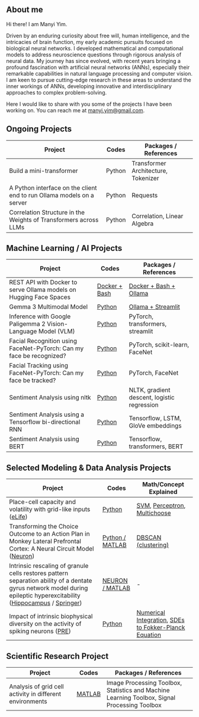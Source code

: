<!-- Global site tag (gtag.js) - Google Analytics -->
<script async src="https://www.googletagmanager.com/gtag/js?id=G-Y05EH5SXSJ"></script>
<script>
  window.dataLayer = window.dataLayer || [];
  function gtag(){dataLayer.push(arguments);}
  gtag('js', new Date());

  gtag('config', 'G-Y05EH5SXSJ');
</script>

## About me

Hi there! I am Manyi Yim.

Driven by an enduring curiosity about free will, human intelligence, and the intricacies of brain function, my early academic pursuits focused on biological neural networks. I developed mathematical and computational models to address neuroscience questions through rigorous analysis of neural data. My journey has since evolved, with recent years bringing a profound fascination with artificial neural networks (ANNs), especially their remarkable capabilities in natural language processing and computer vision. I am keen to pursue cutting-edge research in these areas to understand the inner workings of ANNs, developing innovative and interdisciplinary approaches to complex problem-solving.

Here I would like to share with you some of the projects I have been working on. You can reach me at [manyi.yim@gmail.com](manyi.yim@gmail.com).

## Ongoing Projects

| Project | Codes | Packages / References |
| ----------- | ----------- | ----------- |
| Build a mini-transformer | Python | Transformer Architecture, Tokenizer |
| A Python interface on the client end to run Ollama models on a server | Python | Requests |
| Correlation Structure in the Weights of Transformers across LLMs| Python | Correlation, Linear Algebra |

## Machine Learning / AI Projects

| Project | Codes | Packages / References |
| ----------- | ----------- | ----------- |
| REST API with Docker to serve Ollama models on Hugging Face Spaces| [Docker + Bash](https://huggingface.co/spaces/myyim/docker_ollama_model/tree/main) | [Docker + Bash + Ollama](https://medium.com/@manyi.yim/build-a-rest-api-to-serve-a-llm-with-ollama-on-hugging-face-spaces-1f5d8f871887)|
| Gemma 3 Multimodal Model| [Python](https://github.com/myyim/multimodal_ollama_streamlit) | [Ollama + Streamlit](https://medium.com/@manyi.yim/run-a-vlm-or-a-multimodal-model-with-streamlit-and-ollama-api-2401875460af)|
| Inference with Google Paligemma 2 Vision-Language Model (VLM) | [Python](https://huggingface.co/spaces/myyim/vlm_google_paligemma2_3b) | PyTorch, transformers, streamlit |
| Facial Recognition using FaceNet-PyTorch: Can my face be recognized? | [Python](https://github.com/myyim/FaceNet/blob/main/manyi-facenet-classify.ipynb) | PyTorch, scikit-learn, FaceNet |
| Facial Tracking using FaceNet-PyTorch: Can my face be tracked? | [Python](https://github.com/myyim/FaceNet/blob/main/manyi-facenet-tracking.ipynb) | PyTorch, FaceNet |
| Sentiment Analysis using nltk | [Python](https://github.com/myyim/sentimentanalysis/blob/main/tweetNLP_nltk_feature_extraction.ipynb) | NLTK, gradient descent, logistic regression |
| Sentiment Analysis using a Tensorflow bi-directional RNN | [Python](https://github.com/myyim/sentimentanalysis/blob/main/tweetNLP_tf_biLSTM_glove.ipynb) | Tensorflow, LSTM, GloVe embeddings |
| Sentiment Analysis using BERT | [Python](https://github.com/myyim/sentimentanalysis/blob/main/tweetNLP_transformers_gpu.ipynb) | Tensorflow, transformers, BERT |

## Selected Modeling & Data Analysis Projects

| Project | Codes | Math/Concept Explained |
| ----------- | ----------- | ----------- |
| Place-cell capacity and volatility with grid-like inputs ([eLife](https://elifesciences.org/articles/62702)) | [Python](https://github.com/myyim/placecellperceptron) | [SVM](https://github.com/myyim/myyim.github.io/blob/main/reference/SVM.pdf), [Perceptron](https://github.com/myyim/perceptron), [Multichoose](https://github.com/myyim/multichoose) |
| Transforming the Choice Outcome to an Action Plan in Monkey Lateral Prefrontal Cortex: A Neural Circuit Model ([Neuron](https://www.sciencedirect.com/science/article/pii/S0896627319304854)) | [Python / MATLAB](https://github.com/myyim/LPFC) | [DBSCAN (clustering)](https://myyim.github.io/reference/dbscan.html) |
| Intrinsic rescaling of granule cells restores pattern separation ability of a dentate gyrus network model during epileptic hyperexcitability ([Hippocampus](https://onlinelibrary.wiley.com/doi/abs/10.1002/hipo.22373) / [Springer](https://link.springer.com/chapter/10.1007/978-3-319-99103-0_23))| [NEURON / MATLAB](https://github.com/myyim/DG_pattern_separation) | - |
| Impact of intrinsic biophysical diversity on the activity of spiking neurons ([PRE](https://journals.aps.org/pre/abstract/10.1103/PhysRevE.87.032710)) | [Python](https://github.com/myyim/LIF) | [Numerical Integration](https://github.com/myyim/myyim.github.io/blob/main/reference/integration.md), [SDEs to Fokker-Planck Equation](https://github.com/myyim/myyim.github.io/blob/main/reference/SDEs_to_Fokker_Planck.pdf) |


## Scientific Research Project

| Project | Codes | Packages / References |
| ----------- | ----------- | ----------- |
| Analysis of grid cell activity in different environments | [MATLAB](https://github.com/myyim/gridcell_circular_track) | Image Processing Toolbox, Statistics and Machine Learning Toolbox, Signal Processing Toolbox |
